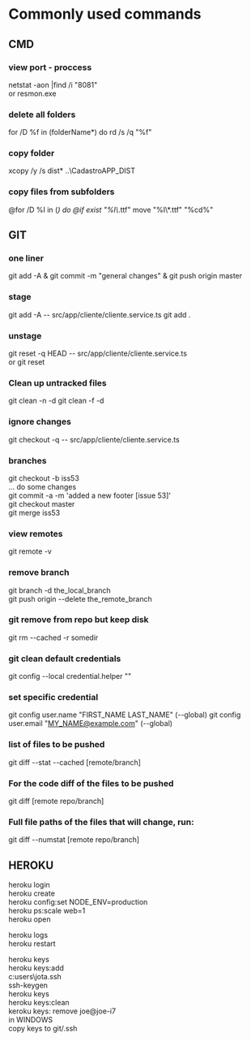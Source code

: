 # Commonly used commands  
  
## CMD  
### view port - proccess  
netstat -aon |find /i "8081"  
or resmon.exe  
### delete all folders  
for /D %f in (folderName*) do rd /s /q "%f"  
### copy folder  
xcopy /y /s dist\* ..\CadastroAPP_DIST 
### copy files from subfolders  
@for /D %I in (*) do @if exist "%I\\*.ttf" move "%I\\*.ttf" "%cd%"
  
## GIT 
### one liner
git add -A & git commit -m "general changes" & git push origin master  
### stage   
git add -A -- src/app/cliente/cliente.service.ts
git add .
### unstage  
git reset -q HEAD -- src/app/cliente/cliente.service.ts  
or git reset  
### Clean up untracked files
git clean -n -d
git clean -f -d
### ignore changes  
git checkout -q -- src/app/cliente/cliente.service.ts  
### branches  
git checkout -b iss53  
... do some changes  
git commit -a -m 'added a new footer [issue 53]'  
git checkout master  
git merge iss53  
### view remotes  
git remote -v  
### remove branch  
git branch -d the_local_branch  
git push origin --delete the_remote_branch  
### git remove from repo but keep disk  
git rm --cached -r somedir  
### git clean default credentials
git config --local credential.helper ""
### set specific credential
git config user.name "FIRST_NAME LAST_NAME" (--global)
git config user.email "MY_NAME@example.com" (--global)
### list of files to be pushed
git diff --stat --cached [remote/branch]
### For the code diff of the files to be pushed
git diff [remote repo/branch]
### Full file paths of the files that will change, run:
git diff --numstat [remote repo/branch]

   
## HEROKU  
heroku login  
heroku create  
heroku config:set NODE_ENV=production  
heroku ps:scale web=1  
heroku open  
  
heroku logs  
heroku restart  
  
heroku keys  
	heroku keys:add  
	c:users\jota\.ssh  
		ssh-keygen  
	heroku keys  
	heroku keys:clean  
	keroku keys: remove joe@joe-i7  
	in WINDOWS  
		copy keys to git/.ssh  	  
	
